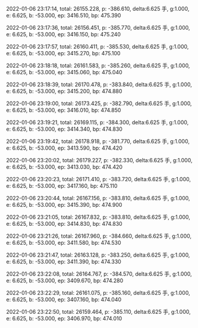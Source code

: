 2022-01-06 23:17:14, total: 26155.228, p: -386.610, delta:6.625 手, g:1.000, e: 6.625, b: -53.000, ep: 3416.510, bp: 475.390

2022-01-06 23:17:36, total: 26156.451, p: -385.770, delta:6.625 手, g:1.000, e: 6.625, b: -53.000, ep: 3416.150, bp: 475.240

2022-01-06 23:17:57, total: 26160.411, p: -385.530, delta:6.625 手, g:1.000, e: 6.625, b: -53.000, ep: 3415.270, bp: 475.100

2022-01-06 23:18:18, total: 26161.583, p: -385.260, delta:6.625 手, g:1.000, e: 6.625, b: -53.000, ep: 3415.060, bp: 475.040

2022-01-06 23:18:39, total: 26170.478, p: -383.840, delta:6.625 手, g:1.000, e: 6.625, b: -53.000, ep: 3415.200, bp: 474.880

2022-01-06 23:19:00, total: 26173.425, p: -382.790, delta:6.625 手, g:1.000, e: 6.625, b: -53.000, ep: 3416.010, bp: 474.850

2022-01-06 23:19:21, total: 26169.115, p: -384.300, delta:6.625 手, g:1.000, e: 6.625, b: -53.000, ep: 3414.340, bp: 474.830

2022-01-06 23:19:42, total: 26178.918, p: -381.770, delta:6.625 手, g:1.000, e: 6.625, b: -53.000, ep: 3413.590, bp: 474.420

2022-01-06 23:20:02, total: 26179.227, p: -382.330, delta:6.625 手, g:1.000, e: 6.625, b: -53.000, ep: 3413.030, bp: 474.420

2022-01-06 23:20:23, total: 26171.410, p: -383.720, delta:6.625 手, g:1.000, e: 6.625, b: -53.000, ep: 3417.160, bp: 475.110

2022-01-06 23:20:44, total: 26167.156, p: -383.810, delta:6.625 手, g:1.000, e: 6.625, b: -53.000, ep: 3415.390, bp: 474.900

2022-01-06 23:21:05, total: 26167.832, p: -383.810, delta:6.625 手, g:1.000, e: 6.625, b: -53.000, ep: 3414.830, bp: 474.830

2022-01-06 23:21:26, total: 26167.960, p: -384.660, delta:6.625 手, g:1.000, e: 6.625, b: -53.000, ep: 3411.580, bp: 474.530

2022-01-06 23:21:47, total: 26163.128, p: -383.250, delta:6.625 手, g:1.000, e: 6.625, b: -53.000, ep: 3411.390, bp: 474.330

2022-01-06 23:22:08, total: 26164.767, p: -384.570, delta:6.625 手, g:1.000, e: 6.625, b: -53.000, ep: 3409.670, bp: 474.280

2022-01-06 23:22:29, total: 26161.075, p: -385.160, delta:6.625 手, g:1.000, e: 6.625, b: -53.000, ep: 3407.160, bp: 474.040

2022-01-06 23:22:50, total: 26159.464, p: -385.110, delta:6.625 手, g:1.000, e: 6.625, b: -53.000, ep: 3406.970, bp: 474.010